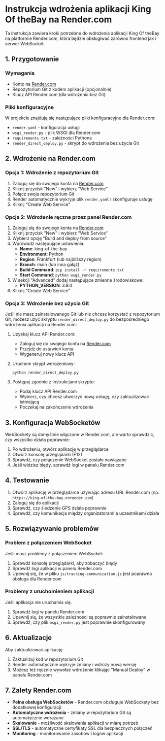 # Instrukcja wdrożenia aplikacji King Of theBay na Render.com

Ta instrukcja zawiera kroki potrzebne do wdrożenia aplikacji King Of theBay na platformie Render.com, która będzie obsługiwać zarówno frontend jak i serwer WebSocket.

## 1. Przygotowanie

### Wymagania

- Konto na [Render.com](https://render.com/)
- Repozytorium Git z kodem aplikacji (opcjonalnie)
- Klucz API Render.com (dla wdrożenia bez Git)

### Pliki konfiguracyjne

W projekcie znajdują się następujące pliki konfiguracyjne dla Render.com:

- `render.yaml` - konfiguracja usługi
- `wsgi_render.py` - plik WSGI dla Render.com
- `requirements.txt` - zależności Pythona
- `render_direct_deploy.py` - skrypt do wdrożenia bez użycia Git

## 2. Wdrożenie na Render.com

### Opcja 1: Wdrożenie z repozytorium Git

1. Zaloguj się do swojego konta na [Render.com](https://dashboard.render.com/)
2. Kliknij przycisk "New" i wybierz "Web Service"
3. Połącz swoje repozytorium Git
4. Render automatycznie wykryje plik `render.yaml` i skonfiguruje usługę
5. Kliknij "Create Web Service"

### Opcja 2: Wdrożenie ręczne przez panel Render.com

1. Zaloguj się do swojego konta na [Render.com](https://dashboard.render.com/)
2. Kliknij przycisk "New" i wybierz "Web Service"
3. Wybierz opcję "Build and deploy from source"
4. Wprowadź następujące ustawienia:
   - **Name**: king-of-the-bay
   - **Environment**: Python
   - **Region**: Frankfurt (lub najbliższy region)
   - **Branch**: main (lub inna gałąź)
   - **Build Command**: `pip install -r requirements.txt`
   - **Start Command**: `python wsgi_render.py`
5. W sekcji "Advanced" dodaj następujące zmienne środowiskowe:
   - **PYTHON_VERSION**: 3.9.0
6. Kliknij "Create Web Service"

### Opcja 3: Wdrożenie bez użycia Git

Jeśli nie masz zainstalowanego Git lub nie chcesz korzystać z repozytorium Git, możesz użyć skryptu `render_direct_deploy.py` do bezpośredniego wdrożenia aplikacji na Render.com:

1. Uzyskaj klucz API Render.com:
   - Zaloguj się do swojego konta na [Render.com](https://dashboard.render.com/)
   - Przejdź do ustawień konta
   - Wygeneruj nowy klucz API

2. Uruchom skrypt wdrożeniowy:
   ```
   python render_direct_deploy.py
   ```

3. Postępuj zgodnie z instrukcjami skryptu:
   - Podaj klucz API Render.com
   - Wybierz, czy chcesz utworzyć nową usługę, czy zaktualizować istniejącą
   - Poczekaj na zakończenie wdrożenia

## 3. Konfiguracja WebSocketów

WebSockety są domyślnie włączone w Render.com, ale warto sprawdzić, czy wszystko działa poprawnie:

1. Po wdrożeniu, otwórz aplikację w przeglądarce
2. Otwórz konsolę przeglądarki (F12)
3. Sprawdź, czy połączenie WebSocket zostało nawiązane
4. Jeśli widzisz błędy, sprawdź logi w panelu Render.com

## 4. Testowanie

1. Otwórz aplikację w przeglądarce używając adresu URL Render.com (np. `https://king-of-the-bay.onrender.com`)
2. Zaloguj się do aplikacji
3. Sprawdź, czy śledzenie GPS działa poprawnie
4. Sprawdź, czy komunikacja między organizatorami a uczestnikami działa

## 5. Rozwiązywanie problemów

### Problem z połączeniem WebSocket

Jeśli masz problemy z połączeniem WebSocket:

1. Sprawdź konsolę przeglądarki, aby zobaczyć błędy
2. Sprawdź logi aplikacji w panelu Render.com
3. Upewnij się, że w pliku `js/tracking-communication.js` jest poprawna obsługa dla Render.com

### Problemy z uruchomieniem aplikacji

Jeśli aplikacja nie uruchamia się:

1. Sprawdź logi w panelu Render.com
2. Upewnij się, że wszystkie zależności są poprawnie zainstalowane
3. Sprawdź, czy plik `wsgi_render.py` jest poprawnie skonfigurowany

## 6. Aktualizacje

Aby zaktualizować aplikację:

1. Zaktualizuj kod w repozytorium Git
2. Render automatycznie wykryje zmiany i wdroży nową wersję
3. Możesz też ręcznie wywołać wdrożenie klikając "Manual Deploy" w panelu Render.com

## 7. Zalety Render.com

- **Pełna obsługa WebSocketów** - Render.com obsługuje WebSockety bez dodatkowej konfiguracji
- **Automatyczne wdrożenia** - zmiany w repozytorium Git są automatycznie wdrażane
- **Skalowanie** - możliwość skalowania aplikacji w miarę potrzeb
- **SSL/TLS** - automatyczne certyfikaty SSL dla bezpiecznych połączeń
- **Monitoring** - monitorowanie zasobów i logów aplikacji
